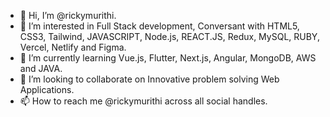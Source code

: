 - 👋 Hi, I’m @rickymurithi.
- 👀 I’m interested in Full Stack development, Conversant with HTML5, CSS3, Tailwind, JAVASCRIPT, Node.js, REACT.JS, Redux, MySQL, RUBY, Vercel, Netlify and Figma. 
- 🌱 I’m currently learning Vue.js, Flutter, Next.js, Angular, MongoDB, AWS and JAVA.
- 💞️ I’m looking to collaborate on Innovative problem solving Web Applications.
- 📫 How to reach me @rickymurithi across all social handles.

<!---
rickymurithi/rickymurithi is a ✨ special ✨ repository because its `README.md` (this file) appears on your GitHub profile.
You can click the Preview link to take a look at your changes.
--->

